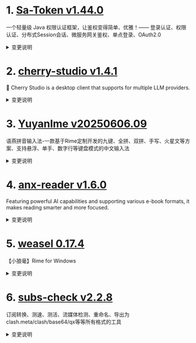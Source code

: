 
# 1. [Sa-Token v1.44.0](https://github.com/dromara/Sa-Token/releases/tag/v1.44.0)  
一个轻量级 Java 权限认证框架，让鉴权变得简单、优雅！—— 登录认证、权限认证、分布式Session会话、微服务网关鉴权、单点登录、OAuth2.0
<details>
<summary>变更说明</summary>

- 修复：修复 sso-server 前后端分离示例无法正常登录的问题。
- 修复：修复 SSO 模式三全端注销失效的问题。
- 修复：修复 SSO `SaSsoClientModel` 部分场景下无法序列化的问题。
- 新增：OAuth2 模块新增支持从 `SaOAuth2DataLoader` 接口获取高级权限与低级权限的方法。merge:  
- 修复：修复 `sa-token-dubbo` 与 `sa-token-dubbo3` 每次调用都强制需要上下文的问题。
- 文档：新增 `sa-token-dubbo3` 的说明。
- 文档：更新赞助者名单。
- 文档：新增 `loveqq-framework` 框架集成包。 **[重要]**  merge:    

</details>

# 2. [cherry-studio v1.4.1](https://github.com/CherryHQ/cherry-studio/releases/tag/v1.4.1)  
🍒 Cherry Studio is a desktop client that supports for multiple LLM providers.
<details>
<summary>变更说明</summary>

## What's Changed
* refactor: sort mentioned models in QuickPanel  
* fix(OpenAIProvider): prevent atob error with non-base64 image URLs  
* fix: replace franc with franc-min for improved performance  
* fix: provider o3 docs not found  
* feat(SelectionService): predefined filter list only available in Selected mode  
* fix: adjust sidebar icon margins based on fullscreen state  
* test: more unit tests for message rendering  
* fix: token usage not updated after editing message  
* fix: qwen3 cannot name a topic  
* fix: assistant emoji displaying incorrectly in specific situations   
* fix: mcp uv&bun installation status icon in nav bar not updated after…  
* hotfix(OpenAIProvider): remove redundant 'unkown' chunk  
* hotfix: update qwen3 model identification logic to use startsWith for im…  
* feat(AppUpdater): implement localized update dialog  
* Fix: outdated provider websites and models  
* chore(gitignore): exclude cursor settings  
* fix: prevent message overflow when minimized width  
* refactor(BackupManager, WebDav): streamline WebDAV client initialization and enhance directory listing functionality  
* fix(SelectionAssistant): customCSS should not override background  
* feat(SelectionAssistant): Smart Translation ( aka BiDirectionTranslate)  
* fix: chat navigation triggering  
* fix(ci): Update the nightly-build workflow  
* fix: optimize multilingual display of documents  
* fix: correct variable name obsidianVault in Obsidian export  
* fix: transparent window flashing when show  
* feat(SelectionAssistant): fullscreen game/presentation mode  
* fix: codeblock overflow in bubble style  
* fix(MermaidPreview): debounce mermaid rendering to alleviate flickering  
* hotfix: gemini auto thinking  
* fix(SelectionAssistant): JetBrains IDEs, Remote desktop, Gaming, PDF views, etc  
* fix: use monospace font for theme colorpicker  
* fix(AnthropicProvider): update usage and metrics handling to prevent TypeError   
* fix: sync active topic after rename  
* fix: OpenAI provider api check doesn't handle error  
* feat(constants): expand supported file extensions and categorize text…  
* feat(Settings): Add token count display toggle  
* hotfix: ensure show token usage setting defaults to true  
* fix(SelectionAssistant): ignore ctrl pressing when user is zooming in/out  
* refactor: enhance export functions  
* fix: add blank lines between reasoning summary parts  
* support tokenflux image generation for [Flux.1 Kontext]  
* chore: update OpenAI package to version 5.1.0 and adjust related patches  
* remove unused Delete tokenflux_painting_page.md  
* fix: Improve the switching logic in multi-tab state  

## New Contributors
*  made their first contribution in 
*  made their first contribution in 
*  made their first contribution in 

**Full Changelog**:   

</details>

# 3. [YuyanIme v20250606.09](https://github.com/gurecn/YuyanIme/releases/tag/v20250606.09)  
语燕拼音输入法-一款基于Rime定制开发的九键、全拼、双拼、手写、火星文等方案、支持悬浮、单手、数字行等键盘模式的中文输入法
<details>
<summary>变更说明</summary>

## 新特性：
+ 优化九宫格模式卡顿问题，扩充`腾讯向量词库`；
+ 优化`候选词匹配`机制，修复九宫格`单韵母`汉字输入问题，实现2、3、6键匹配简拼；
+ 优化项目`资源冗余`问题，优化`键盘显示`效果。
## 缺陷修复：
+ 修复`候选词栏`输入异常问题；
+ 优化`拼音`选择栏高度过低；
+ 修复`键盘切换`概率崩溃问题；
+ 修复`符号界面返回`，概率汉字输入失效问题。  

</details>

# 4. [anx-reader v1.6.0](https://github.com/Anxcye/anx-reader/releases/tag/v1.6.0)  
Featuring powerful AI capabilities and supporting various e-book formats, it makes reading smarter and more focused. 
<details>
<summary>变更说明</summary>

## 1.6.0
‼️If WebDAV sync is enabled, please upgrade all devices to this version, otherwise the book notes list will not be displayed‼️
‼️如果启用了 WebDAV 同步，需要将各端都升级至此版本，否则书籍笔记列表将无法显示‼️

- Feat: Support locating the current chapter in the table of contents
- Feat: Custom page header and footer position
- Feat: Support displaying page numbers in the table of contents
- Feat: Support running JavaScript in books
- Feat: Support pull up to exit reading page
- Feat: Support adding bookmarks by pulling down
- Feat: Support opening the menu bar by pulling up
- Feat: Support adding/removing bookmarks via the bookmark button
- Feat: Show bookmark list in the table of contents page
- Feat: Support deleting the current bookmark by pulling down
- Feat: Support choosing whether to display bookmarks when filtering
- Feat: Display book name in two lines
- Feat: Add two background image in share card
- Feat: Opening a book from the note list will not record reading progress
- Fix: Fix inaccurate click position recognition in vertical scroll layout
- Fix: Optimize page-turning animation stuttering
- Fix: improve version comparison logic in update check
- Fix: Better app icon for Android
- Fix: Optimize the timing of the context menu popup on Android devices
- Dx: Improved JS debugging process for easier debugging

- Feat: 在目录上定位当前章节
- Feat: 自定义页眉和页脚的位置
- Feat: 在目录上显示页码 
- Feat: 支持运行Epub书中的 JavaScript
- Feat: 支持上划退出阅读页面
- Feat: 支持下拉添加书签
- Feat: 支持上拉呼出菜单栏
- Feat: 支持通过书签按钮添加/删除书签
- Feat: 在目录页显示书签列表
- Feat: 支持下拉删除当前书签
- Feat: 支持在笔记列表筛选时选择是否显示书签
- Feat: 书名显示为两行
- Feat: 分享卡片新增两个背景图
- Feat: 从笔记列表打开书不会记录阅读进度
- Fix: 修复竖向滚动排版点击位置识别不准确的问题
- Fix: 优化翻页动画卡顿的问题
- Fix: 优化检查更新时版本比较逻辑
- Fix: 优化 Android 端应用图标
- Fix: 优化 Android 设备上下文菜单弹出时机
- Dx: 修改js的调试流程，更方便调试  

</details>

# 5. [weasel 0.17.4](https://github.com/rime/weasel/releases/tag/0.17.4)  
【小狼毫】Rime for Windows
<details>
<summary>变更说明</summary>

## (2025-06-04)

### 主要更新
* 修复 未处理完整的用户目录路径打开处理问题

#### Code Refactor
refactor(WeaselTSF): add error handling when try open RimeUserDir 

#### Bug Fixes
fix(WeaselSetup): RimeUserDir in registry is empty when default location 

  

</details>

# 6. [subs-check v2.2.8](https://github.com/beck-8/subs-check/releases/tag/v2.2.8)  
订阅转换、测速、测活、流媒体检测、重命名、导出为clash.meta/clash/base64/qx等等所有格式的工具
<details>
<summary>变更说明</summary>

subs-check 问题沟通、使用交流渠道：

## Changelog
* 2128a0750ad732680e9fd46a85d4e7e7ce6fbbcb op: optimize s3
* d7760174731964ede81119aacc0da3c90a85750a op: update workflow
* f1d32421e7a11d8b544173f077a726cbeae1d18e update mihomo to v1.19.10
* 9b8fde1b65ba32120bc8dc3c5ca02fc1c14f219b update sub-store to 2.19.57
* c78d34b3c5efca5ea89fa82bb0632e7e86ce1b00 支持minio
* 1e48ad1d4bd8317840b07f711e502bbabc7b7042 支持minio

  

</details>

